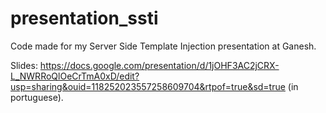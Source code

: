 # presentation_ssti
Code made for my Server Side Template Injection presentation at Ganesh.

Slides: https://docs.google.com/presentation/d/1jOHF3AC2jCRX-L_NWRRoQlOeCrTmA0xD/edit?usp=sharing&ouid=118252023557258609704&rtpof=true&sd=true (in portuguese).
